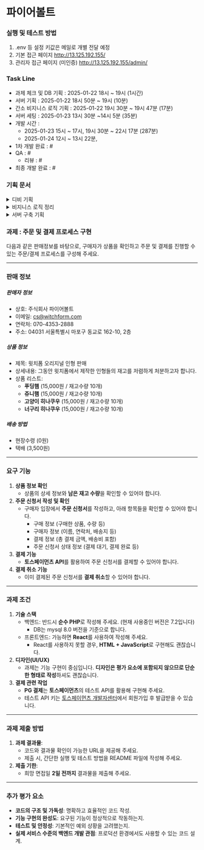 # 파이어볼트

### 실행 및 테스트 방법
1. .env 등 설정 키값은 메일로 개별 전달 예정
2. 기본 접근 페이지 http://13.125.192.155/
3. 관리자 접근 페이지 (미인증) http://13.125.192.155/admin/

### Task Line
- 과제 체크 및 DB 기획 : 2025-01-22 18시 ~ 19시 (1시간)
- 서버 기획 : 2025-01-22 18시 50분 ~ 19시 (10분)
- 간소 비지니스 로직 기획 : 2025-01-22 19시 30분 ~ 19시 47분 (17분)
- 서버 세팅 : 2025-01-23 13시 30분 ~14시 5분 (35분)
- 개발 시간 : 
  - 2025-01-23 15시 ~ 17시, 19시 30분 ~ 22시 17분 (287분)
  - 2025-01-24 12시 ~ 13시 22분, 
- 1차 개발 완료 : #
- QA : #
    - 리뷰 : #
- 최종 개발 완료 : #


### 기획 문서
<details><summary>디비 기획
</summary>

- 업체 Table : **companies**
    1. id
    2. 상호명 : name
    3. 이메일 : email
    4. 연락처 : contact
    5. 우편번호 : postal_code
    6. 주소 : address
    7. 등록 시간 : created_dt
    8. 수정 시간 : updated_dt
    - SQL Table

        ```sql
        CREATE TABLE companies (
            id INT AUTO_INCREMENT PRIMARY KEY,
            name VARCHAR(100) NOT NULL,
            email VARCHAR(100) NOT NULL,
            contact VARCHAR(20) NOT NULL,
            postal_code VARCHAR(10),
            address TEXT NOT NULL,
            created_dt DATETIME DEFAULT CURRENT_TIMESTAMP,
            updated_dt DATETIME DEFAULT CURRENT_TIMESTAMP ON UPDATE CURRENT_TIMESTAMP
        );
        ```


---

- 상품 게시 Table : **posts**
    1. id
    2. 업체 id : company_id
    3. 제목 : title
    4. 상세 내용 : content
    5. 등록 시간 : created_dt
    6. 수정 시간 : updated_dt
    - SQL Table

        ```sql
        CREATE TABLE posts (
            id INT AUTO_INCREMENT PRIMARY KEY,
            company_id INT NOT NULL,
            title VARCHAR(200) NOT NULL,
            content TEXT,
            created_dt DATETIME DEFAULT CURRENT_TIMESTAMP,
            updated_dt DATETIME DEFAULT CURRENT_TIMESTAMP ON UPDATE CURRENT_TIMESTAMP,
            FOREIGN KEY (company_id) REFERENCES companies(id)
        );
        ```

- 상품 Table : **products**
    1. id
    2. 업체 id : company_id
    3. 상품명 : name
    4. 가격 : price
    5. 할인된 가격 : discounted_price
    6. 할인 표출 형태 (- or %) : discount_format
    7. 등록 시간 : created_dt
    8. 수정 시간 : updated_dt
    - SQL Table

        ```sql
        CREATE TABLE products (
            id INT AUTO_INCREMENT PRIMARY KEY,
            company_id INT NOT NULL,
            name VARCHAR(100) NOT NULL,
            price INT NOT NULL,
            discounted_price INT,
            discount_format VARCHAR(10),
            created_dt DATETIME DEFAULT CURRENT_TIMESTAMP,
            updated_dt DATETIME DEFAULT CURRENT_TIMESTAMP ON UPDATE CURRENT_TIMESTAMP,
            FOREIGN KEY (company_id) REFERENCES companies(id)
        );
        ```

    - 재고 Table : **product_inventories**
        1. id
        2. 상품 id
        3. 업체 id : company_id
        4. 총 재고 : total_inventory
        5. 현재 재고 : current_inventory
        6. 등록 시간 : created_dt
        7. 수정 시간 : updated_dt
        - SQL Table

            ```sql
            CREATE TABLE product_inventories (
                id INT AUTO_INCREMENT PRIMARY KEY,
                product_id INT NOT NULL,
                company_id INT NOT NULL,
                total_inventory INT NOT NULL DEFAULT 0,
                current_inventory INT NOT NULL DEFAULT 0,
                created_dt DATETIME DEFAULT CURRENT_TIMESTAMP,
                updated_dt DATETIME DEFAULT CURRENT_TIMESTAMP ON UPDATE CURRENT_TIMESTAMP,
                FOREIGN KEY (product_id) REFERENCES products(id),
                FOREIGN KEY (company_id) REFERENCES companies(id)
            );
            ```

- 게시 ↔ 상품 연관 Table : **post_products**
    1. id
    2. 업체 id : company_id
    3. 게시 id : post_id
    4. 상품 id : product_id
    5. post 내 판매 가능 최대 상품 수 (재고와 별개) : posted_inventory
    6. 등록 시간 : created_dt
    7. 수정 시간 : updated_dt
    - SQL Table

        ```sql
        CREATE TABLE post_products (
            id INT AUTO_INCREMENT PRIMARY KEY,
            company_id INT NOT NULL,
            post_id INT NOT NULL,
            product_id INT NOT NULL,
            posted_inventory INT NOT NULL DEFAULT 0,
            created_dt DATETIME DEFAULT CURRENT_TIMESTAMP,
            updated_dt DATETIME DEFAULT CURRENT_TIMESTAMP ON UPDATE CURRENT_TIMESTAMP,
            FOREIGN KEY (company_id) REFERENCES companies(id),
            FOREIGN KEY (post_id) REFERENCES posts(id),
            FOREIGN KEY (product_id) REFERENCES products(id)
        );
        ```

- 게시 ↔ 배송 연관 Table: **post_delivery**
    1. id
    2. 업체 id : company_id
    3. 게시 id : post_id
    4. 현장 수령 비용 : pickup_cost : null의 경우 사용 불가
    5. 택배 배송 비용 : delivery_cost : null의 경우 사용 불가
    6. 특정 결제 금액부터의 배송 비용 : free_delivery_amount : null의 경우 사용 불가
    7. 이외 배송 방법 : extra_delivery_method  : null의 경우 사용 불가
    8. 이외 배송 방법 비용 :  extra_delivery_cost  : null의 경우 사용 불가
    9. 등록 시간 : created_dt
    10. 수정 시간 : updated_dt
    - SQL Table

        ```sql
        CREATE TABLE post_delivery (
        id INT AUTO_INCREMENT PRIMARY KEY,
        company_id INT NOT NULL,
        post_id INT NOT NULL,
        pickup_cost INT DEFAULT NULL,
        delivery_cost INT DEFAULT 3500,
        free_delivery_amount INT DEFAULT NULL,
        extra_delivery_method VARCHAR(50),
        extra_delivery_cost INT DEFAULT NULL,
        created_dt DATETIME DEFAULT CURRENT_TIMESTAMP,
        updated_dt DATETIME DEFAULT CURRENT_TIMESTAMP ON UPDATE CURRENT_TIMESTAMP,
        FOREIGN KEY (company_id) REFERENCES companies(id),
        FOREIGN KEY (post_id) REFERENCES posts(id)
        );
        ```


---

- 주문 Table : **orders**
    1. id
    2. 업체 id : company_id
    3. 게시 id : post_id
    4. 주문 번호 : order_number : 년월일His+user_id(더미값)+랜덤숫자(4자)
    5. 구매자명 : customer_name
    6. 구매자 이메일 : customer_email
    7. 구매자 연락처 : customer_phone
    8. 배송 방법 : delivery_type
    9. 배송비 : delivery_cost
    10. 우편번호 : postal_code
    11. 주소 : address
    12. 총 결제 금액 : total_amount
    13. 주문 상태 : status (ENUM - pending, paid, cancelled, completed)
    14. 등록 시간 : created_dt
    15. 수정 시간 : updated_dt
    - SQL Table

        ```sql
        CREATE TABLE orders (
            id INT AUTO_INCREMENT PRIMARY KEY,
            company_id INT NOT NULL,
            post_id INT NOT NULL,
            order_number VARCHAR(20) NOT NULL,
            customer_name VARCHAR(50) NOT NULL,
            customer_email VARCHAR(100),
            customer_phone VARCHAR(20) NOT NULL,
            delivery_type VARCHAR(20) NOT NULL,
            delivery_cost INT DEFAULT 0,
            postal_code VARCHAR(10),
            address TEXT,
            total_amount INT NOT NULL,
            order_status ENUM('pending', 'paid', 'cancelled', 'completed') DEFAULT 'pending',
            created_dt DATETIME DEFAULT CURRENT_TIMESTAMP,
            updated_dt DATETIME DEFAULT CURRENT_TIMESTAMP ON UPDATE CURRENT_TIMESTAMP,
            FOREIGN KEY (company_id) REFERENCES companies(id),
            FOREIGN KEY (post_id) REFERENCES posts(id)
        );
        ```

- 주문 ↔ 상품 연관 Table: **order_products**
    1. id
    2. 게시 id : post_id
    3. 주문 id : order_id
    4. 상품 id : product_id
    5. 수량 : quantity
    6. 구매 당시 가격 : price
    7. 등록 시간 : created_dt
    - SQL Table

        ```sql
        CREATE TABLE order_items (
            id INT AUTO_INCREMENT PRIMARY KEY,
            post_id INT NOT NULL,
            order_id INT NOT NULL,
            product_id INT NOT NULL,
            quantity INT NOT NULL,
            price INT NOT NULL,
            created_dt DATETIME DEFAULT CURRENT_TIMESTAMP,
            FOREIGN KEY (post_id) REFERENCES posts(id),
            FOREIGN KEY (order_id) REFERENCES orders(id),
            FOREIGN KEY (product_id) REFERENCES products(id)
        );
        ```

- 결제 정보 Table: **payments**
    1. id : 토스 페이먼트 결제 키값으로 활용
    2. 주문 id : order_id
    3. 결제 관련 정보 저장 : mid
    4. 결제 방식 : payment_type
    5. 결제 금액 : amount
    6. 취소 금액 : cancelled_amount
    7. tax 금액 : tax_amount
    8. 결제 상태 : status (ENUM - ready, paid, cancelled, failed)
    9. 결제 완료 시간 : paid_at
    10. 결제 취소 시간 : cancelled_at
    11. 취소 사유 : cancel_reason
    12. 실패 사유 : fail_reason
    13. 등록 시간 : created_dt
    14. 수정 시간 : updated_dt
    - SQL Table

        ```sql
        
        CREATE TABLE payments (
            id INT AUTO_INCREMENT PRIMARY KEY,
            order_id INT NOT NULL,
            mid VARCHAR(100) DEFAULT NULL COMMENT '결제 관련 id',
            payment_type VARCHAR(50) NOT NULL,
            amount INT NOT NULL,
            cancelled_amount INT DEFAULT NULL,
            tax_amount INT DEFAULT NULL,
            status ENUM('ready', 'paid', 'cancelled', 'failed') DEFAULT 'ready',
            paid_at DATETIME DEFAULT NULL,
            cancelled_at DATETIME DEFAULT NULL,
            cancel_reason TEXT DEFAULT NULL,
            fail_reason TEXT DEFAULT NULL,
            created_dt DATETIME DEFAULT CURRENT_TIMESTAMP,
            updated_dt DATETIME DEFAULT CURRENT_TIMESTAMP ON UPDATE CURRENT_TIMESTAMP,
            FOREIGN KEY (order_id) REFERENCES orders(id)
        );
        ```

    - 이외 카드 정보등 미저장
</details>



<details><summary>비지니스 로직 정리
</summary>

1. 상품 목록 페이지
    1. posts와 연관 products 정보를 간소하게 표출
        1. 상품명
        2. 재고
        3. 개당 금액
    2. 선택하여 상세 접근
    3. 품절 표기
2. 상품 상세 페이지
    1. posts 정보 표출
    2. products 리스트 표출
        1. 상품 선택 및 요금 계산
        2. 주문하기 처리
3. 주문 처리 페이지
    1. 주문 처리
        1. 재고 감소
    2. 주문 내용 표출
    3. 결제 방법 선택
    4. 결제하기 처리
4. 토스 페이먼츠 결제 처리
    1. 토스 api 활용
5. 결제 결과 페이지
    1. 실패 시 재고 증가
6. 주문 리스트 페이지(전체 표출)
    1. 주문, 결제 리스트 및 데이터 표출
        1. 상태 표시
        2. 결제, 주문 정보 표출
    2. 결제 취소하기 기능 처리
</details>


<details><summary>서버 구축 기획
</summary>

- AWS 사용
    - Amazon linux2 AMI 사용
        - t2.micro 프리티어

        ```bash
        # 시스템 업데이트
        sudo yum update -y
        
        # PHP 7.2 설치
        sudo amazon-linux-extras install -y php7.2
        
        # PHP 필수 모듈 설치
        sudo yum install php php-cli php-common php-dba php-gd php-json php-mbstring php-mysqlnd php-opcache php-xml php-soap
        ```

    - RDS
        - mysql 8.0 사용
            - db.t2.micro 사용
    - S3 (미사용)
        - 상품 이미지 필요 시 저장
</details>





### 과제 : 주문 및 결제 프로세스 구현
다음과 같은 판매정보를 바탕으로, 구매자가 상품을 확인하고 주문 및 결제를 진행할 수 있는 주문/결제 프로세스를 구성해 주세요.

---
### 판매 정보
##### **판매자 정보**
- 상호: 주식회사 파이어볼트
- 이메일: cs@witchform.com
- 연락처: 070-4353-2888
- 주소: 04031 서울특별시 마포구 동교로 162-10, 2층

##### **상품 정보**
- 제목: 윗치폼 오리지널 인형 판매
- 상세내용: 그동안 윗치폼에서 제작한 인형들의 재고를 저렴하게 처분하고자 합니다.
- 상품 리스트:
    - **푸딩햄** (15,000원 / 재고수량 10개)
    - **쥬니햄** (15,000원 / 재고수량 10개)
    - **고양이 히나쿠우** (15,000원 / 재고수량 10개)
    - **너구리 히나쿠우** (15,000원 / 재고수량 10개)

##### **배송 방법**
- 현장수령 (0원)
- 택배 (3,500원)
---

### **요구 기능**

1. **상품 정보 확인**
    - 상품의 상세 정보와 **남은 재고 수량**을 확인할 수 있어야 합니다.
2. **주문 신청서 작성 및 확인**
    - 구매자 입장에서 **주문 신청서**를 작성하고, 아래 항목들을 확인할 수 있어야 합니다.
        - 구매 정보 (구매한 상품, 수량 등)
        - 구매자 정보 (이름, 연락처, 배송지 등)
        - 결제 정보 (총 결제 금액, 배송비 포함)
        - 주문 신청서 상태 정보 (결제 대기, 결제 완료 등)
3. **결제 기능**
    - **토스페이먼츠 API**를 활용하여 주문 신청서를 결제할 수 있어야 합니다.
4. **결제 취소 기능**
    - 이미 결제된 주문 신청서를 **결제 취소**할 수 있어야 합니다.

---

### **과제 조건**

1. **기술 스택**
    - 백엔드: 반드시 **순수 PHP**로 작성해 주세요. (현재 사용중인 버전은 7.2입니다)
        - DB는 mysql 8.0 버전을 기준으로 합니다.
    - 프론트엔드: 가능하면 **React**를 사용하여 작성해 주세요.
        - React를 사용하지 못할 경우, **HTML + JavaScript**로 구현해도 괜찮습니다.
2. **디자인(UI/UX)**
    - 과제는 기능 구현이 중심입니다. **디자인은 평가 요소에 포함되지 않으므로 단순한 형태로 작성**하셔도 괜찮습니다.
3. **결제 관련 작업**
    - **PG 결제**는 **토스페이먼츠**의 테스트 API를 활용해 구현해 주세요.
    - 테스트 API 키는 [토스페이먼츠 개발자센터](https://developers.tosspayments.com/)에서 회원가입 후 발급받을 수 있습니다.

---

### **과제 제출 방법**

1. **과제 결과물**:
    - 코드와 결과물 확인이 가능한 URL을 제공해 주세요.
    - 제출 시, 간단한 실행 및 테스트 방법을 README 파일에 작성해 주세요.
2. **제출 기한**:
    - 희망 면접일 **2일 전까지** 결과물을 제출해 주세요.

---

### **추가 평가 요소**

- **코드의 구조 및 가독성**: 명확하고 효율적인 코드 작성.
- **기능 구현의 완성도**: 요구된 기능이 정상적으로 작동하는지.
- **테스트 및 안정성**: 기본적인 예외 상황을 고려했는지.
- **실제 서비스 수준의 백엔드 개발 관점**: 프로덕션 환경에서도 사용할 수 있는 코드 설계.